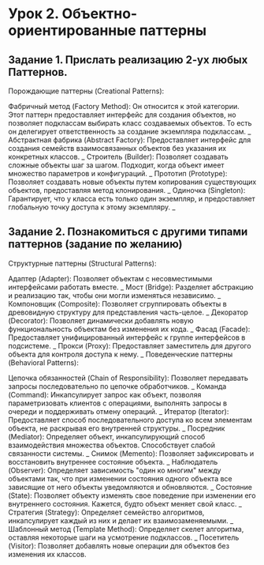 # Урок 2. Объектно-ориентированные паттерны
## Задание 1. Прислать реализацию 2-ух любых Паттернов.

Порождающие паттерны (Creational Patterns):

Фабричный метод (Factory Method): Он относится к этой категории. Этот паттерн предоставляет интерфейс для создания объектов, но позволяет подклассам выбирать класс создаваемых объектов. То есть он делегирует ответственность за создание экземпляра подклассам.
_
Абстрактная фабрика (Abstract Factory): Предоставляет интерфейс для создания семейств взаимосвязанных объектов без указания их конкретных классов.
_
Строитель (Builder): Позволяет создавать сложные объекты шаг за шагом. Подходит, когда объект имеет множество параметров и конфигураций.
_
Прототип (Prototype): Позволяет создавать новые объекты путем копирования существующих объектов, предоставляя метод клонирования.
_
Одиночка (Singleton): Гарантирует, что у класса есть только один экземпляр, и предоставляет глобальную точку доступа к этому экземпляру.
_
## Задание 2. Познакомиться с другими типами паттернов (задание по желанию)

Структурные паттерны (Structural Patterns):

Адаптер (Adapter): Позволяет объектам с несовместимыми интерфейсами работать вместе.
_
Мост (Bridge): Разделяет абстракцию и реализацию так, чтобы они могли изменяться независимо.
_
Компоновщик (Composite): Позволяет сгруппировать объекты в древовидную структуру для представления часть-целое.
_
Декоратор (Decorator): Позволяет динамически добавлять новую функциональность объектам без изменения их кода.
_
Фасад (Facade): Предоставляет унифицированный интерфейс к группе интерфейсов в подсистеме.
_
Прокси (Proxy): Предоставляет заместитель для другого объекта для контроля доступа к нему.
_
Поведенческие паттерны (Behavioral Patterns):

Цепочка обязанностей (Chain of Responsibility): Позволяет передавать запросы последовательно по цепочке обработчиков.
_
Команда (Command): Инкапсулирует запрос как объект, позволяя параметризовать клиентов с операциями, выполнять запросы в очереди и поддерживать отмену операций.
_
Итератор (Iterator): Предоставляет способ последовательного доступа ко всем элементам объекта, не раскрывая его внутренней структуры.
_
Посредник (Mediator): Определяет объект, инкапсулирующий способ взаимодействия множества объектов. Способствует слабой связанности
системы.
_
Снимок (Memento): Позволяет зафиксировать и восстановить внутреннее состояние объекта.
_
Наблюдатель (Observer): Определяет зависимость "один ко многим" между объектами так, что при изменении состояния одного объекта все зависящие от него объекты уведомляются и обновляются.
_
Состояние (State): Позволяет объекту изменять свое поведение при изменении его внутреннего состояния. Кажется, будто объект меняет свой класс.
_
Стратегия (Strategy): Определяет семейство алгоритмов, инкапсулирует каждый из них и делает их взаимозаменяемыми.
_
Шаблонный метод (Template Method): Определяет скелет алгоритма, оставляя некоторые шаги на усмотрение подклассов.
_
Посетитель (Visitor): Позволяет добавлять новые операции для объектов без изменения их классов.